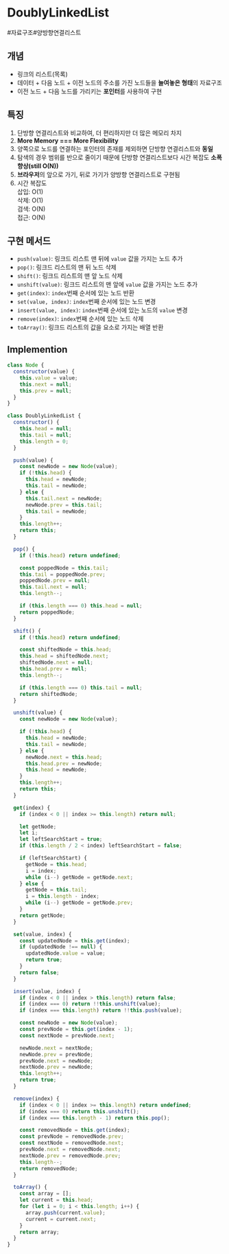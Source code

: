 # DoublyLinkedList

#자료구조#양방향연결리스트

## 개념

- 링크의 리스트(목록)
- 데이터 + 다음 노드 + 이전 노드의 주소를 가진 노드들을 **늘여놓은 형태**의 자료구조
- 이전 노드 + 다음 노드를 가리키는 **포인터**를 사용하여 구현

## 특징

1. 단방향 연결리스트와 비교하여, 더 편리하지만 더 많은 메모리 차지
2. **More Memory === More Flexibility**
3. 양쪽으로 노드를 연결하는 포인터의 존재를 제외하면 단방향 연결리스트와 **동일**
4. 탐색의 경우 범위를 반으로 줄이기 때문에 단방향 연결리스트보다 시간 복잡도 **소폭 향상(still O(N))**
5. **브라우저**의 앞으로 가기, 뒤로 가기가 양방향 연결리스트로 구현됨
6. 시간 복잡도  
   삽입: O(1)  
   삭제: O(1)  
   검색: O(N)  
   접근: O(N)

## 구현 메서드

- `push(value)`: 링크드 리스트 맨 뒤에 `value` 값을 가지는 노드 추가
- `pop()`: 링크드 리스트의 맨 뒤 노드 삭제
- `shift()`: 링크드 리스트의 맨 앞 노드 삭제
- `unshift(value)`: 링크드 리스트의 맨 앞에 `value` 값을 가지는 노드 추가
- `get(index)`: `index`번째 순서에 있는 노드 반환
- `set(value, index)`: `index`번째 순서에 있는 노드 변경
- `insert(value, index)`: `index`번째 순서에 있는 노드의 `value` 변경
- `remove(index)`: `index`번째 순서에 있는 노드 삭제
- `toArray()`: 링크드 리스트의 값을 요소로 가지는 배열 반환

## Implemention

```js
class Node {
  constructor(value) {
    this.value = value;
    this.next = null;
    this.prev = null;
  }
}

class DoublyLinkedList {
  constructor() {
    this.head = null;
    this.tail = null;
    this.length = 0;
  }

  push(value) {
    const newNode = new Node(value);
    if (!this.head) {
      this.head = newNode;
      this.tail = newNode;
    } else {
      this.tail.next = newNode;
      newNode.prev = this.tail;
      this.tail = newNode;
    }
    this.length++;
    return this;
  }

  pop() {
    if (!this.head) return undefined;

    const poppedNode = this.tail;
    this.tail = poppedNode.prev;
    poppedNode.prev = null;
    this.tail.next = null;
    this.length--;

    if (this.length === 0) this.head = null;
    return poppedNode;
  }

  shift() {
    if (!this.head) return undefined;

    const shiftedNode = this.head;
    this.head = shiftedNode.next;
    shiftedNode.next = null;
    this.head.prev = null;
    this.length--;

    if (this.length === 0) this.tail = null;
    return shiftedNode;
  }

  unshift(value) {
    const newNode = new Node(value);

    if (!this.head) {
      this.head = newNode;
      this.tail = newNode;
    } else {
      newNode.next = this.head;
      this.head.prev = newNode;
      this.head = newNode;
    }
    this.length++;
    return this;
  }

  get(index) {
    if (index < 0 || index >= this.length) return null;

    let getNode;
    let i;
    let leftSearchStart = true;
    if (this.length / 2 < index) leftSearchStart = false;

    if (leftSearchStart) {
      getNode = this.head;
      i = index;
      while (i--) getNode = getNode.next;
    } else {
      getNode = this.tail;
      i = this.length - index;
      while (i--) getNode = getNode.prev;
    }
    return getNode;
  }

  set(value, index) {
    const updatedNode = this.get(index);
    if (updatedNode !== null) {
      updatedNode.value = value;
      return true;
    }
    return false;
  }

  insert(value, index) {
    if (index < 0 || index > this.length) return false;
    if (index === 0) return !!this.unshift(value);
    if (index === this.length) return !!this.push(value);

    const newNode = new Node(value);
    const prevNode = this.get(index - 1);
    const nextNode = prevNode.next;

    newNode.next = nextNode;
    newNode.prev = prevNode;
    prevNode.next = newNode;
    nextNode.prev = newNode;
    this.length++;
    return true;
  }

  remove(index) {
    if (index < 0 || index >= this.length) return undefined;
    if (index === 0) return this.unshift();
    if (index === this.length - 1) return this.pop();

    const removedNode = this.get(index);
    const prevNode = removedNode.prev;
    const nextNode = removedNode.next;
    prevNode.next = removedNode.next;
    nextNode.prev = removedNode.prev;
    this.length--;
    return removedNode;
  }

  toArray() {
    const array = [];
    let current = this.head;
    for (let i = 0; i < this.length; i++) {
      array.push(current.value);
      current = current.next;
    }
    return array;
  }
}
```

